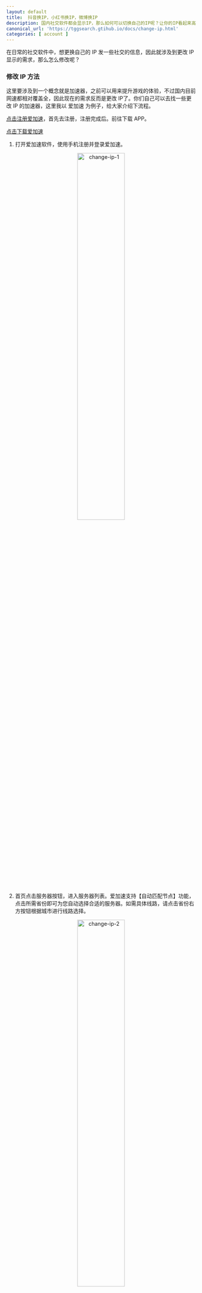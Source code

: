 ```yaml
---
layout: default
title:  抖音换IP，小红书换IP，微博换IP
description: 国内社交软件都会显示IP，那么如何可以切换自己的IP呢？让你的IP看起来高大上或者自动切换位置呢？今天就教大家使用换IP的方法。
canonical_url: 'https://tggsearch.gtihub.io/docs/change-ip.html'
categories: [ account ]
---
```

在日常的社交软件中，想更换自己的 IP 发一些社交的信息，因此就涉及到更改 IP 显示的需求，那么怎么修改呢？

### 修改 IP 方法
这里要涉及到一个概念就是加速器，之前可以用来提升游戏的体验，不过国内目前网速都相对覆盖全，因此现在的需求反而是更改 IP了。你们自己可以去找一些更改 IP 的加速器，这里我以 爱加速 为例子，给大家介绍下流程。

[点击注册爱加速](./302.html?target=https://www.91ajs.com/User/Register?InvitationCode=2937257669)，首先去注册，注册完成后。前往下载 APP。

[点击下载爱加速](./302.html?target=https://www.91ajs.com/download)

1. 打开爱加速软件，使用手机注册并登录爱加速。

<div align=center>
    <img alt="change-ip-1" src="https://cdn.jsdelivr.net/gh/tggsearch/tggsearch.github.io/assets/img/chang-ip-1.webp" class="page-img" width="50%" onerror="this.onerror=null;this.src='/assets/img/chang-ip-1.webp'" />
</div>

2. 首页点击服务器按钮，进入服务器列表。爱加速支持【自动匹配节点】功能，点击所需省份即可为您自动选择合适的服务器。如需具体线路，请点击省份右方按钮根据城市进行线路选择。

<div align=center>
    <img alt="change-ip-2" src="https://cdn.jsdelivr.net/gh/tggsearch/tggsearch.github.io/assets/img/chang-ip-2.webp" class="page-img" width="50%" onerror="this.onerror=null;this.src='/assets/img/chang-ip-2.webp'" />
</div>

3. 在连接服务器情况下，如果需要连接其他服务器，需要先断开当前连接的服务器再进入服务器列表重新选择连接。

<div align=center>
    <img alt="change-ip-3" src="https://cdn.jsdelivr.net/gh/tggsearch/tggsearch.github.io/assets/img/chang-ip-3.webp" class="page-img" width="50%" onerror="this.onerror=null;this.src='/assets/img/chang-ip-3.webp'" />
</div>

以上开启后就可以正常的切换 IP 了，这时候你打开其他社交软件，就可以看到新的 IP 位置了。

当然上面只是一种，还有很多这类的加速器，因为涉及到收费，刚开始免费3天，因此这里大家根据自己的需求去寻找。可以找一些免费的，收费的很多人还是抗拒的。

